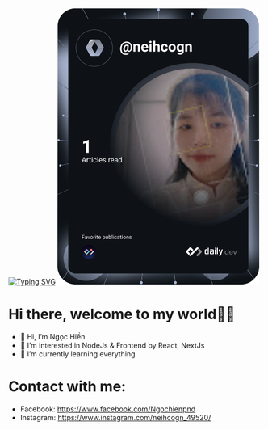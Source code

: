 [![Typing SVG](https://readme-typing-svg.herokuapp.com?color=15E5DB&size=25&center=true&vCenter=true&width=600&height=80&lines=Hii%F0%9F%91%8B+Welcome+to+my+world+%F0%9F%96%96;I'm+Vietnamese!;My+name+is+Hien.;Follow%F0%9F%99%8C+and+contact+with+me%F0%9F%A4%99)](https://git.io/typing-svg)
<a href="https://app.daily.dev/neihcogn"><img src="https://github.com/neihcogn49520/neihcogn49520/blob/main/devcard.svg" width="400" alt="Hien Nguyen Thi Ngoc's Dev Card"/></a>
# Hi there, welcome to my world🧐🤭
- 👋 Hi, I’m Ngọc Hiền
- 👀 I’m interested in NodeJs & Frontend by React, NextJs
- 🌱 I’m currently learning everything
# Contact with me:
- Facebook: https://www.facebook.com/Ngochienpnd
- Instagram: https://www.instagram.com/neihcogn_49520/


<!---
neihcogn49520/neihcogn49520 is a ✨ special ✨ repository because its `README.md` (this file) appears on your GitHub profile.
You can click the Preview link to take a look at your changes.
--->
